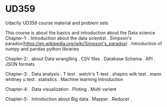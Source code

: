 # UD359
Udacity UD359 course material and problem sets

This course is about the basics and introduction about the Data science
Chapter-1:
. Introduction about the data scientist
. Simpson's paradox(https://en.wikipedia.org/wiki/Simpson's_paradox) 
. Introduction of numpy and pandas python libraries 

Chapter-2:
. about Data wranglling 
. CSV files
. Database Schema
. API 
. JSON formats

Chapter-3:
. Data analysis
. T test
. welch's T-test
. shapiro wilk test
. mann whitney u test
. statistics
. Machine learning Introduction

Chapter-4:
. Data visualization 
. Ploting 
. Multi varient 

Chapter-5:
. Introduction about Big data
. Mapper
. Reducer
. 
